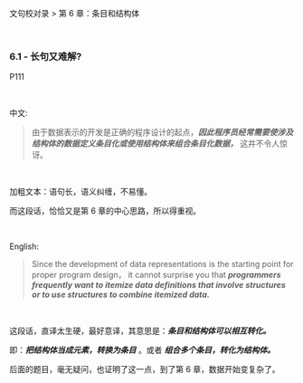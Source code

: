 文句校对录 > 第 6 章：条目和结构体

<br>

### 6.1 - 长句又难解?

P111 

<br>

中文:

>由于数据表示的开发是正确的程序设计的起点，***因此程序员经常需要使涉及结构体的数据定义条目化或使用结构体来组合条目化数据，*** 这并不令人惊讶。
>
<br>

加粗文本：语句长，语义纠缠，不易懂。

而这段话，恰恰又是第 6 章的中心思路，所以得重视。

<br>

English:  
>
>Since the development of data representations is the starting point for proper program design， it cannot surprise you that ***programmers frequently want to itemize data definitions that involve structures or to use structures to combine itemized data.***
>

<br>

这段话，直译太生硬，最好意译，其意思是：***条目和结构体可以相互转化。*** 

即：***把结构体当成元素，转换为条目*** 。或者 ***组合多个条目，转化为结构体。***

后面的题目，毫无疑问，也证明了这一点，到了第 6 章，数据开始变复杂了。   
